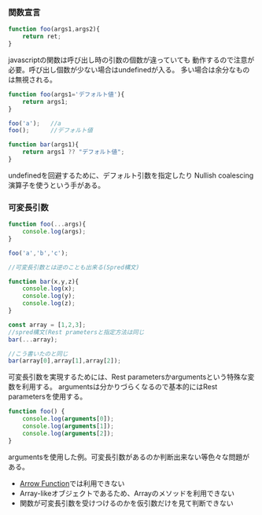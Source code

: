 ### 関数宣言
```javascript
function foo(args1,args2){
    return ret;
}
```
javascriptの関数は呼び出し時の引数の個数が違っていても
動作するので注意が必要。呼び出し個数が少ない場合はundefinedが入る。
多い場合は余分なものは無視される。

```javascript
function foo(args1='デフォルト値'){
    return args1;
}

foo('a');   //a
foo();      //デフォルト値

function bar(args1){
    return args1 ?? "デフォルト値";
}

```
undefinedを回避するために、デフォルト引数を指定したり
Nullish coalescing演算子を使うという手がある。

### 可変長引数
```javascript
function foo(...args){
    console.log(args);
}

foo('a','b','c');

//可変長引数とは逆のことも出来る(Spred構文)

function bar(x,y,z){
    console.log(x);
    console.log(y);
    console.log(z);
}

const array = [1,2,3];
//spred構文(Rest prametersと指定方法は同じ
bar(...array);

//こう書いたのと同じ
bar(array[0],array[1],array[2]);
```

可変長引数を実現するためには、Rest parametersかargumentsという特殊な変数を利用する。
argumentsは分かりづらくなるので基本的にはRest parametersを使用する。

```javascript
function foo() {
    console.log(arguments[0]);
    console.log(arguments[1]);
    console.log(arguments[2]);
}
```
argumentsを使用した例。可変長引数があるのか判断出来ない等色々な問題がある。
* [Arrow Function](./arrowFunction.md)では利用できない
* Array-likeオブジェクトであるため、Arrayのメソッドを利用できない
* 関数が可変長引数を受けつけるのかを仮引数だけを見て判断できない

